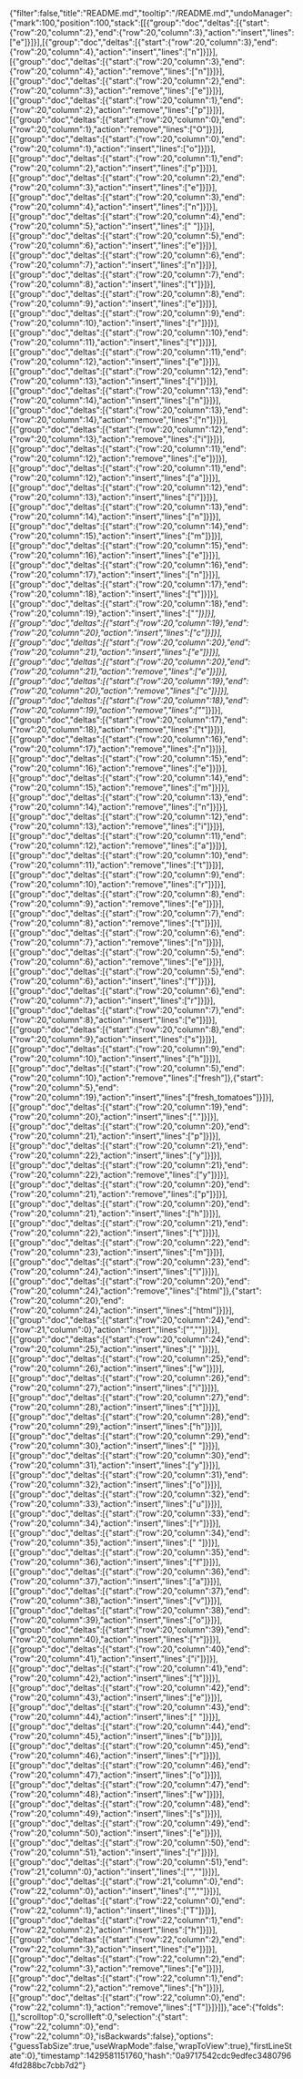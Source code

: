 {"filter":false,"title":"README.md","tooltip":"/README.md","undoManager":{"mark":100,"position":100,"stack":[[{"group":"doc","deltas":[{"start":{"row":20,"column":2},"end":{"row":20,"column":3},"action":"insert","lines":["e"]}]}],[{"group":"doc","deltas":[{"start":{"row":20,"column":3},"end":{"row":20,"column":4},"action":"insert","lines":["n"]}]}],[{"group":"doc","deltas":[{"start":{"row":20,"column":3},"end":{"row":20,"column":4},"action":"remove","lines":["n"]}]}],[{"group":"doc","deltas":[{"start":{"row":20,"column":2},"end":{"row":20,"column":3},"action":"remove","lines":["e"]}]}],[{"group":"doc","deltas":[{"start":{"row":20,"column":1},"end":{"row":20,"column":2},"action":"remove","lines":["p"]}]}],[{"group":"doc","deltas":[{"start":{"row":20,"column":0},"end":{"row":20,"column":1},"action":"remove","lines":["O"]}]}],[{"group":"doc","deltas":[{"start":{"row":20,"column":0},"end":{"row":20,"column":1},"action":"insert","lines":["o"]}]}],[{"group":"doc","deltas":[{"start":{"row":20,"column":1},"end":{"row":20,"column":2},"action":"insert","lines":["p"]}]}],[{"group":"doc","deltas":[{"start":{"row":20,"column":2},"end":{"row":20,"column":3},"action":"insert","lines":["e"]}]}],[{"group":"doc","deltas":[{"start":{"row":20,"column":3},"end":{"row":20,"column":4},"action":"insert","lines":["n"]}]}],[{"group":"doc","deltas":[{"start":{"row":20,"column":4},"end":{"row":20,"column":5},"action":"insert","lines":[" "]}]}],[{"group":"doc","deltas":[{"start":{"row":20,"column":5},"end":{"row":20,"column":6},"action":"insert","lines":["e"]}]}],[{"group":"doc","deltas":[{"start":{"row":20,"column":6},"end":{"row":20,"column":7},"action":"insert","lines":["n"]}]}],[{"group":"doc","deltas":[{"start":{"row":20,"column":7},"end":{"row":20,"column":8},"action":"insert","lines":["t"]}]}],[{"group":"doc","deltas":[{"start":{"row":20,"column":8},"end":{"row":20,"column":9},"action":"insert","lines":["e"]}]}],[{"group":"doc","deltas":[{"start":{"row":20,"column":9},"end":{"row":20,"column":10},"action":"insert","lines":["r"]}]}],[{"group":"doc","deltas":[{"start":{"row":20,"column":10},"end":{"row":20,"column":11},"action":"insert","lines":["t"]}]}],[{"group":"doc","deltas":[{"start":{"row":20,"column":11},"end":{"row":20,"column":12},"action":"insert","lines":["e"]}]}],[{"group":"doc","deltas":[{"start":{"row":20,"column":12},"end":{"row":20,"column":13},"action":"insert","lines":["i"]}]}],[{"group":"doc","deltas":[{"start":{"row":20,"column":13},"end":{"row":20,"column":14},"action":"insert","lines":["n"]}]}],[{"group":"doc","deltas":[{"start":{"row":20,"column":13},"end":{"row":20,"column":14},"action":"remove","lines":["n"]}]}],[{"group":"doc","deltas":[{"start":{"row":20,"column":12},"end":{"row":20,"column":13},"action":"remove","lines":["i"]}]}],[{"group":"doc","deltas":[{"start":{"row":20,"column":11},"end":{"row":20,"column":12},"action":"remove","lines":["e"]}]}],[{"group":"doc","deltas":[{"start":{"row":20,"column":11},"end":{"row":20,"column":12},"action":"insert","lines":["a"]}]}],[{"group":"doc","deltas":[{"start":{"row":20,"column":12},"end":{"row":20,"column":13},"action":"insert","lines":["i"]}]}],[{"group":"doc","deltas":[{"start":{"row":20,"column":13},"end":{"row":20,"column":14},"action":"insert","lines":["n"]}]}],[{"group":"doc","deltas":[{"start":{"row":20,"column":14},"end":{"row":20,"column":15},"action":"insert","lines":["m"]}]}],[{"group":"doc","deltas":[{"start":{"row":20,"column":15},"end":{"row":20,"column":16},"action":"insert","lines":["e"]}]}],[{"group":"doc","deltas":[{"start":{"row":20,"column":16},"end":{"row":20,"column":17},"action":"insert","lines":["n"]}]}],[{"group":"doc","deltas":[{"start":{"row":20,"column":17},"end":{"row":20,"column":18},"action":"insert","lines":["t"]}]}],[{"group":"doc","deltas":[{"start":{"row":20,"column":18},"end":{"row":20,"column":19},"action":"insert","lines":["_"]}]}],[{"group":"doc","deltas":[{"start":{"row":20,"column":19},"end":{"row":20,"column":20},"action":"insert","lines":["c"]}]}],[{"group":"doc","deltas":[{"start":{"row":20,"column":20},"end":{"row":20,"column":21},"action":"insert","lines":["e"]}]}],[{"group":"doc","deltas":[{"start":{"row":20,"column":20},"end":{"row":20,"column":21},"action":"remove","lines":["e"]}]}],[{"group":"doc","deltas":[{"start":{"row":20,"column":19},"end":{"row":20,"column":20},"action":"remove","lines":["c"]}]}],[{"group":"doc","deltas":[{"start":{"row":20,"column":18},"end":{"row":20,"column":19},"action":"remove","lines":["_"]}]}],[{"group":"doc","deltas":[{"start":{"row":20,"column":17},"end":{"row":20,"column":18},"action":"remove","lines":["t"]}]}],[{"group":"doc","deltas":[{"start":{"row":20,"column":16},"end":{"row":20,"column":17},"action":"remove","lines":["n"]}]}],[{"group":"doc","deltas":[{"start":{"row":20,"column":15},"end":{"row":20,"column":16},"action":"remove","lines":["e"]}]}],[{"group":"doc","deltas":[{"start":{"row":20,"column":14},"end":{"row":20,"column":15},"action":"remove","lines":["m"]}]}],[{"group":"doc","deltas":[{"start":{"row":20,"column":13},"end":{"row":20,"column":14},"action":"remove","lines":["n"]}]}],[{"group":"doc","deltas":[{"start":{"row":20,"column":12},"end":{"row":20,"column":13},"action":"remove","lines":["i"]}]}],[{"group":"doc","deltas":[{"start":{"row":20,"column":11},"end":{"row":20,"column":12},"action":"remove","lines":["a"]}]}],[{"group":"doc","deltas":[{"start":{"row":20,"column":10},"end":{"row":20,"column":11},"action":"remove","lines":["t"]}]}],[{"group":"doc","deltas":[{"start":{"row":20,"column":9},"end":{"row":20,"column":10},"action":"remove","lines":["r"]}]}],[{"group":"doc","deltas":[{"start":{"row":20,"column":8},"end":{"row":20,"column":9},"action":"remove","lines":["e"]}]}],[{"group":"doc","deltas":[{"start":{"row":20,"column":7},"end":{"row":20,"column":8},"action":"remove","lines":["t"]}]}],[{"group":"doc","deltas":[{"start":{"row":20,"column":6},"end":{"row":20,"column":7},"action":"remove","lines":["n"]}]}],[{"group":"doc","deltas":[{"start":{"row":20,"column":5},"end":{"row":20,"column":6},"action":"remove","lines":["e"]}]}],[{"group":"doc","deltas":[{"start":{"row":20,"column":5},"end":{"row":20,"column":6},"action":"insert","lines":["f"]}]}],[{"group":"doc","deltas":[{"start":{"row":20,"column":6},"end":{"row":20,"column":7},"action":"insert","lines":["r"]}]}],[{"group":"doc","deltas":[{"start":{"row":20,"column":7},"end":{"row":20,"column":8},"action":"insert","lines":["e"]}]}],[{"group":"doc","deltas":[{"start":{"row":20,"column":8},"end":{"row":20,"column":9},"action":"insert","lines":["s"]}]}],[{"group":"doc","deltas":[{"start":{"row":20,"column":9},"end":{"row":20,"column":10},"action":"insert","lines":["h"]}]}],[{"group":"doc","deltas":[{"start":{"row":20,"column":5},"end":{"row":20,"column":10},"action":"remove","lines":["fresh"]},{"start":{"row":20,"column":5},"end":{"row":20,"column":19},"action":"insert","lines":["fresh_tomatoes"]}]}],[{"group":"doc","deltas":[{"start":{"row":20,"column":19},"end":{"row":20,"column":20},"action":"insert","lines":["."]}]}],[{"group":"doc","deltas":[{"start":{"row":20,"column":20},"end":{"row":20,"column":21},"action":"insert","lines":["p"]}]}],[{"group":"doc","deltas":[{"start":{"row":20,"column":21},"end":{"row":20,"column":22},"action":"insert","lines":["y"]}]}],[{"group":"doc","deltas":[{"start":{"row":20,"column":21},"end":{"row":20,"column":22},"action":"remove","lines":["y"]}]}],[{"group":"doc","deltas":[{"start":{"row":20,"column":20},"end":{"row":20,"column":21},"action":"remove","lines":["p"]}]}],[{"group":"doc","deltas":[{"start":{"row":20,"column":20},"end":{"row":20,"column":21},"action":"insert","lines":["h"]}]}],[{"group":"doc","deltas":[{"start":{"row":20,"column":21},"end":{"row":20,"column":22},"action":"insert","lines":["t"]}]}],[{"group":"doc","deltas":[{"start":{"row":20,"column":22},"end":{"row":20,"column":23},"action":"insert","lines":["m"]}]}],[{"group":"doc","deltas":[{"start":{"row":20,"column":23},"end":{"row":20,"column":24},"action":"insert","lines":["l"]}]}],[{"group":"doc","deltas":[{"start":{"row":20,"column":20},"end":{"row":20,"column":24},"action":"remove","lines":["html"]},{"start":{"row":20,"column":20},"end":{"row":20,"column":24},"action":"insert","lines":["html"]}]}],[{"group":"doc","deltas":[{"start":{"row":20,"column":24},"end":{"row":21,"column":0},"action":"insert","lines":["",""]}]}],[{"group":"doc","deltas":[{"start":{"row":20,"column":24},"end":{"row":20,"column":25},"action":"insert","lines":[" "]}]}],[{"group":"doc","deltas":[{"start":{"row":20,"column":25},"end":{"row":20,"column":26},"action":"insert","lines":["w"]}]}],[{"group":"doc","deltas":[{"start":{"row":20,"column":26},"end":{"row":20,"column":27},"action":"insert","lines":["i"]}]}],[{"group":"doc","deltas":[{"start":{"row":20,"column":27},"end":{"row":20,"column":28},"action":"insert","lines":["t"]}]}],[{"group":"doc","deltas":[{"start":{"row":20,"column":28},"end":{"row":20,"column":29},"action":"insert","lines":["h"]}]}],[{"group":"doc","deltas":[{"start":{"row":20,"column":29},"end":{"row":20,"column":30},"action":"insert","lines":[" "]}]}],[{"group":"doc","deltas":[{"start":{"row":20,"column":30},"end":{"row":20,"column":31},"action":"insert","lines":["y"]}]}],[{"group":"doc","deltas":[{"start":{"row":20,"column":31},"end":{"row":20,"column":32},"action":"insert","lines":["o"]}]}],[{"group":"doc","deltas":[{"start":{"row":20,"column":32},"end":{"row":20,"column":33},"action":"insert","lines":["u"]}]}],[{"group":"doc","deltas":[{"start":{"row":20,"column":33},"end":{"row":20,"column":34},"action":"insert","lines":["r"]}]}],[{"group":"doc","deltas":[{"start":{"row":20,"column":34},"end":{"row":20,"column":35},"action":"insert","lines":[" "]}]}],[{"group":"doc","deltas":[{"start":{"row":20,"column":35},"end":{"row":20,"column":36},"action":"insert","lines":["f"]}]}],[{"group":"doc","deltas":[{"start":{"row":20,"column":36},"end":{"row":20,"column":37},"action":"insert","lines":["a"]}]}],[{"group":"doc","deltas":[{"start":{"row":20,"column":37},"end":{"row":20,"column":38},"action":"insert","lines":["v"]}]}],[{"group":"doc","deltas":[{"start":{"row":20,"column":38},"end":{"row":20,"column":39},"action":"insert","lines":["o"]}]}],[{"group":"doc","deltas":[{"start":{"row":20,"column":39},"end":{"row":20,"column":40},"action":"insert","lines":["r"]}]}],[{"group":"doc","deltas":[{"start":{"row":20,"column":40},"end":{"row":20,"column":41},"action":"insert","lines":["i"]}]}],[{"group":"doc","deltas":[{"start":{"row":20,"column":41},"end":{"row":20,"column":42},"action":"insert","lines":["t"]}]}],[{"group":"doc","deltas":[{"start":{"row":20,"column":42},"end":{"row":20,"column":43},"action":"insert","lines":["e"]}]}],[{"group":"doc","deltas":[{"start":{"row":20,"column":43},"end":{"row":20,"column":44},"action":"insert","lines":[" "]}]}],[{"group":"doc","deltas":[{"start":{"row":20,"column":44},"end":{"row":20,"column":45},"action":"insert","lines":["b"]}]}],[{"group":"doc","deltas":[{"start":{"row":20,"column":45},"end":{"row":20,"column":46},"action":"insert","lines":["r"]}]}],[{"group":"doc","deltas":[{"start":{"row":20,"column":46},"end":{"row":20,"column":47},"action":"insert","lines":["o"]}]}],[{"group":"doc","deltas":[{"start":{"row":20,"column":47},"end":{"row":20,"column":48},"action":"insert","lines":["w"]}]}],[{"group":"doc","deltas":[{"start":{"row":20,"column":48},"end":{"row":20,"column":49},"action":"insert","lines":["s"]}]}],[{"group":"doc","deltas":[{"start":{"row":20,"column":49},"end":{"row":20,"column":50},"action":"insert","lines":["e"]}]}],[{"group":"doc","deltas":[{"start":{"row":20,"column":50},"end":{"row":20,"column":51},"action":"insert","lines":["r"]}]}],[{"group":"doc","deltas":[{"start":{"row":20,"column":51},"end":{"row":21,"column":0},"action":"insert","lines":["",""]}]}],[{"group":"doc","deltas":[{"start":{"row":21,"column":0},"end":{"row":22,"column":0},"action":"insert","lines":["",""]}]}],[{"group":"doc","deltas":[{"start":{"row":22,"column":0},"end":{"row":22,"column":1},"action":"insert","lines":["T"]}]}],[{"group":"doc","deltas":[{"start":{"row":22,"column":1},"end":{"row":22,"column":2},"action":"insert","lines":["h"]}]}],[{"group":"doc","deltas":[{"start":{"row":22,"column":2},"end":{"row":22,"column":3},"action":"insert","lines":["e"]}]}],[{"group":"doc","deltas":[{"start":{"row":22,"column":2},"end":{"row":22,"column":3},"action":"remove","lines":["e"]}]}],[{"group":"doc","deltas":[{"start":{"row":22,"column":1},"end":{"row":22,"column":2},"action":"remove","lines":["h"]}]}],[{"group":"doc","deltas":[{"start":{"row":22,"column":0},"end":{"row":22,"column":1},"action":"remove","lines":["T"]}]}]]},"ace":{"folds":[],"scrolltop":0,"scrollleft":0,"selection":{"start":{"row":22,"column":0},"end":{"row":22,"column":0},"isBackwards":false},"options":{"guessTabSize":true,"useWrapMode":false,"wrapToView":true},"firstLineState":0},"timestamp":1429581151760,"hash":"0a9717542cdc9edfec34807964fd288bc7cbb7d2"}